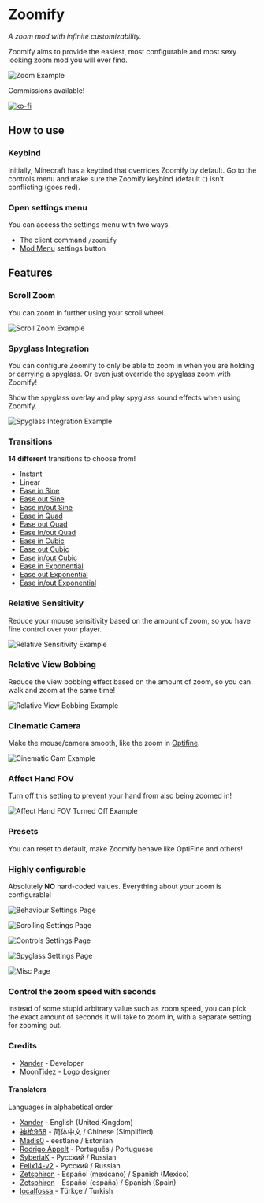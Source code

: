 # Zoomify
*A zoom mod with infinite customizability.*

Zoomify aims to provide the easiest, most configurable and most sexy looking zoom mod you will ever find.

![Zoom Example](https://raw.githubusercontent.com/isXander/Zoomify/1.19/screenshots/zoom-example.gif)

Commissions available!

[![ko-fi](https://ko-fi.com/img/githubbutton_sm.svg)](https://ko-fi.com/X8X0DB1KQ)

## How to use
### Keybind
Initially, Minecraft has a keybind that overrides Zoomify by default.
Go to the controls menu and make sure the Zoomify keybind (default `C`)
isn't conflicting (goes red).

### Open settings menu
You can access the settings menu with two ways.

- The client command `/zoomify`
- [Mod Menu](https://modrinth.com/mod/modmenu) settings button

## Features
### Scroll Zoom
You can zoom in further using your scroll wheel.

![Scroll Zoom Example](https://raw.githubusercontent.com/isXander/Zoomify/1.19/screenshots/scroll-zoom-example.gif)

### Spyglass Integration
You can configure Zoomify to only be able to zoom in when you are holding or carrying a spyglass.
Or even just override the spyglass zoom with Zoomify!

Show the spyglass overlay and play spyglass sound effects when using Zoomify.

![Spyglass Integration Example](https://raw.githubusercontent.com/isXander/Zoomify/1.19/screenshots/spyglass-integration-example.gif)

### Transitions
**14 different** transitions to choose from!

- Instant
- Linear
- [Ease in Sine](https://easings.net/#easeInSine)
- [Ease out Sine](https://easings.net/#easeOutSine)
- [Ease in/out Sine](https://easings.net/#easeInOutSine)
- [Ease in Quad](https://easings.net/#easeInQuad)
- [Ease out Quad](https://easings.net/#easeOutQuad)
- [Ease in/out Quad](https://easings.net/#easeInOutQuad)
- [Ease in Cubic](https://easings.net/#easeInCubic)
- [Ease out Cubic](https://easings.net/#easeOutCubic)
- [Ease in/out Cubic](https://easings.net/#easeInOutCubic)
- [Ease in Exponential](https://easings.net/#easeInExp)
- [Ease out Exponential](https://easings.net/#easeOutExp)
- [Ease in/out Exponential](https://easings.net/#easeInOutExp)

### Relative Sensitivity
Reduce your mouse sensitivity based on the amount of zoom,
so you have fine control over your player.

![Relative Sensitivity Example](https://raw.githubusercontent.com/isXander/Zoomify/1.19/screenshots/relative-sensitivity-example.gif)

### Relative View Bobbing
Reduce the view bobbing effect based on the amount of zoom,
so you can walk and zoom at the same time!

![Relative View Bobbing Example](https://raw.githubusercontent.com/isXander/Zoomify/1.19/screenshots/relative-view-bobbing-example.gif)

### Cinematic Camera
Make the mouse/camera smooth, like the zoom in [Optifine](https://www.optifine.net).

![Cinematic Cam Example](https://raw.githubusercontent.com/isXander/Zoomify/1.19/screenshots/cinematic-cam-example.gif)

### Affect Hand FOV
Turn off this setting to prevent your hand from also being zoomed in!

![Affect Hand FOV Turned Off Example](https://raw.githubusercontent.com/isXander/Zoomify/1.19/screenshots/affect-hand-fov-disabled-example.gif)

### Presets
You can reset to default, make Zoomify behave like OptiFine and others!

### Highly configurable
Absolutely **NO** hard-coded values. Everything about your zoom is configurable!

![Behaviour Settings Page](https://raw.githubusercontent.com/isXander/Zoomify/1.19/screenshots/behaviour-settings-page.png)

![Scrolling Settings Page](https://raw.githubusercontent.com/isXander/Zoomify/1.19/screenshots/scrolling-settings-page.png)

![Controls Settings Page](https://raw.githubusercontent.com/isXander/Zoomify/1.19/screenshots/controls-settings-page.png)

![Spyglass Settings Page](https://raw.githubusercontent.com/isXander/Zoomify/1.19/screenshots/spyglass-settings-page.png)

![Misc Page](https://raw.githubusercontent.com/isXander/Zoomify/1.19/screenshots/misc-page.png)

### Control the zoom speed with seconds
Instead of some stupid arbitrary value such as zoom speed, you can pick
the exact amount of seconds it will take to zoom in, with a separate setting for zooming out.

### Credits
- [Xander](https://github.com/isXander) - Developer
- [MoonTidez](https://github.com/MoonTidez) - Logo designer

#### Translators
Languages in alphabetical order

- [Xander](https://github.com/isXander) - English (United Kingdom)
- [神枪968](https://github.com/GodGun968) - 简体中文 / Chinese (Simplified)
- [Madis0](https://github.com/Madis0) - eestlane / Estonian
- [Rodrigo Appelt](https://github.com/Agentew04) - Português / Portuguese
- [SyberiaK](https://github.com/SyberiaK) - Русский / Russian
- [Felix14-v2](https://github.com/Felix14-v2) - Русский / Russian
- [Zetsphiron](https://github.com/Zetsphiron) - Español (mexicano) / Spanish (Mexico)
- [Zetsphiron](https://github.com/Zetsphiron) - Español (españa) / Spanish (Spain)
- [localfossa](https://github.com/localfossa) - Türkçe / Turkish
